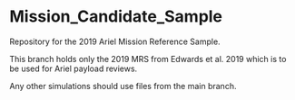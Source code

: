 # Mission_Candidate_Sample
Repository for the 2019 Ariel Mission Reference Sample.

This branch holds only the 2019 MRS from Edwards et al. 2019 which is to be used for Ariel payload reviews. 

Any other simulations should use files from the main branch.
